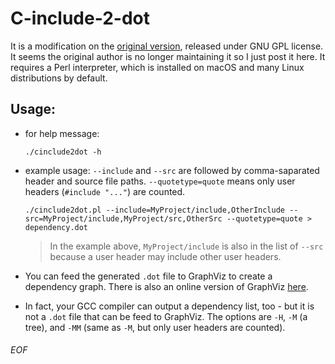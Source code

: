 # C-include-2-dot

It is a modification on the [original version](https://github.com/frabcus/cinclude2dot), released under GNU GPL license. It seems the original author is no longer maintaining it so I just post it here. It requires a Perl interpreter, which is installed on macOS and many Linux distributions by default.

## Usage:
- for help message:
	```
	./cinclude2dot -h
	```

- example usage: `--include` and `--src` are followed by comma-saparated header and source file paths. `--quotetype=quote` means only user headers (`#include "..."`) are counted.
	```
	./cinclude2dot.pl --include=MyProject/include,OtherInclude --src=MyProject/include,MyProject/src,OtherSrc --quotetype=quote > dependency.dot
	```
	>  In the example above, `MyProject/include` is also in the list of `--src` because a user header may include other user headers.

- You can feed the generated `.dot` file to GraphViz to create a dependency graph. There is also an online version of GraphViz [here](http://webgraphviz.com).

- In fact, your GCC compiler can output a dependency list, too - but it is not a `.dot` file that can be feed to GraphViz. The options are `-H`, `-M` (a tree), and `-MM` (same as `-M`, but only user headers are counted).

###### EOF
